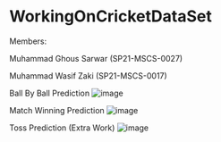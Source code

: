 # WorkingOnCricketDataSet

Members:

Muhammad Ghous Sarwar (SP21-MSCS-0027)

Muhammad Wasif Zaki   (SP21-MSCS-0017)



Ball By Ball Prediction
![image](https://user-images.githubusercontent.com/22265533/122676437-8dbc7e80-d1f7-11eb-9eeb-fa5c548bd13d.png)


Match Winning Prediction
![image](https://user-images.githubusercontent.com/22265533/122676470-b3e21e80-d1f7-11eb-895a-83f19399e1e9.png)


Toss Prediction (Extra Work)
![image](https://user-images.githubusercontent.com/22265533/122676508-d6743780-d1f7-11eb-9ada-57f72b1d01d7.png)

 
